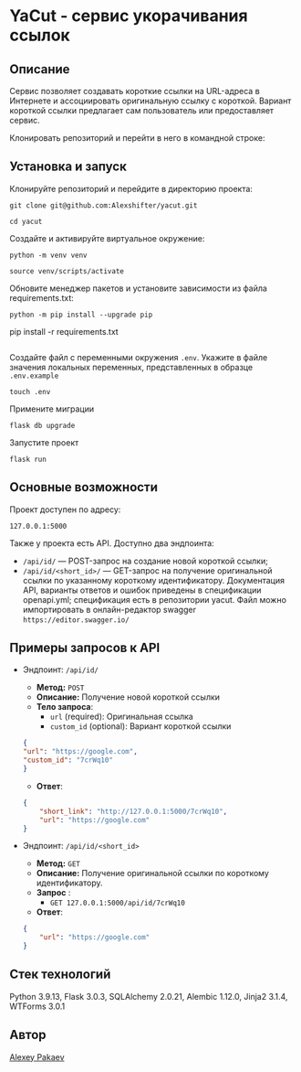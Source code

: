 #  YaCut - сервис укорачивания ссылок
## Описание
  Сервис позволяет создавать короткие ссылки на URL-адреса в Интернете и ассоциировать оригинальную ссылку с короткой. Вариант короткой ссылки предлагает сам пользователь или предоставляет сервис. 

Клонировать репозиторий и перейти в него в командной строке:
## Установка и запуск
Клонируйте репозиторий и перейдите в директорию проекта:
```
git clone git@github.com:Alexshifter/yacut.git
```
```
cd yacut
```
Cоздайте и активируйте виртуальное окружение:
```
python -m venv venv
```
```
source venv/scripts/activate
```
Обновите менеджер пакетов и установите зависимости из файла requirements.txt:
```
python -m pip install --upgrade pip
```
pip install -r requirements.txt
```
```
Создайте файл с переменными окружения `.env`. Укажите в файле значения локальных переменных, представленных в образце `.env.example`
```
touch .env
```
Примените миграции
```
flask db upgrade
```
Запустите проект
```
flask run
```
## Основные возможности
Проект доступен по адресу:
```
127.0.0.1:5000
```
Также у проекта есть API. Доступно два эндпоинта:
   - ```/api/id/``` — POST-запрос на создание новой короткой ссылки;
   - ```/api/id/<short_id>/```  — GET-запрос на получение оригинальной ссылки по указанному короткому идентификатору.
Документация API, варианты ответов и ошибок приведены в спецификации openapi.yml; спецификация есть в репозитории yacut. Файл можно импортировать в онлайн-редактор swagger ```https://editor.swagger.io/```
## Примеры запросов к API
 - Эндпоинт: `/api/id/`

    - **Метод:** `POST`
    - **Описание:** Получение новой короткой ссылки
   - **Тело запроса**:
        - `url` (required): Оригинальная ссылка
        - `custom_id` (optional): Вариант короткой ссылки
    ```json
    {
    "url": "https://google.com",
    "custom_id": "7crWq10"
    }
    ```
   - **Ответ**:

    ```json
    {
        "short_link": "http://127.0.0.1:5000/7crWq10",
        "url": "https://google.com"
    }
    ```
- Эндпоинт: `/api/id/<short_id>`
   - **Метод:** `GET`
   - **Описание:** Получение оригинальной ссылки по короткому идентификатору.
   - **Запрос** : 
       - ```GET 127.0.0.1:5000/api/id/7crWq10```
   - **Ответ**:
    ```json
    {
        "url": "https://google.com"
    }
    ```
## Стек технологий
Python 3.9.13, Flask 3.0.3, SQLAlchemy 2.0.21, Alembic 1.12.0, Jinja2 3.1.4, WTForms 3.0.1
## Автор
[Alexey Pakaev](https://github.com/Alexshifter/)
